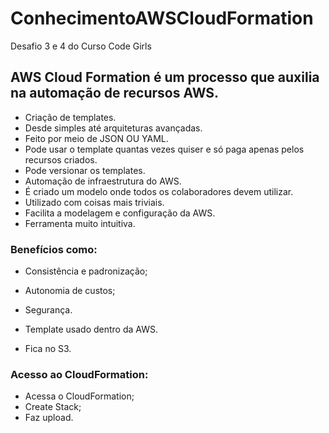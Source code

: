 # ConhecimentoAWSCloudFormation
Desafio 3 e 4 do Curso Code Girls

## AWS Cloud Formation é um processo que auxilia na automação de recursos AWS.
* Criação de templates.
* Desde simples até arquiteturas avançadas.
* Feito por meio de JSON OU YAML.
* Pode usar o template quantas vezes quiser e só paga apenas pelos recursos criados.
* Pode versionar os templates.
* Automação de infraestrutura do AWS.
* É criado um modelo onde todos os colaboradores devem utilizar.
* Utilizado com coisas mais triviais.
* Facilita a modelagem e configuração da AWS.
* Ferramenta muito intuitiva.

### Benefícios como:
* Consistência e padronização;
* Autonomia de custos;
* Segurança.
  
* Template usado dentro da AWS.
* Fica no S3.

### Acesso ao CloudFormation:
* Acessa o CloudFormation;
* Create Stack;
* Faz upload.
